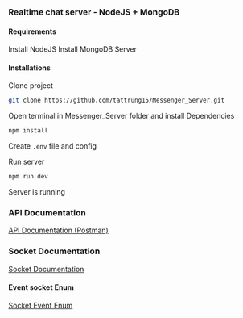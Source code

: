 ### Realtime chat server - NodeJS + MongoDB

#### Requirements

Install NodeJS
Install MongoDB Server

#### Installations

Clone project

```bash
git clone https://github.com/tattrung15/Messenger_Server.git
```

Open terminal in Messenger_Server folder and install Dependencies

```bash
npm install
```

Create `.env` file and config

Run server

```bash
npm run dev
```

Server is running

### API Documentation

[API Documentation (Postman)](https://github.com/tattrung15/Messenger_Server/blob/develop/docs/Messenger_Chat_Server.postman_collection.json)

### Socket Documentation

[Socket Documentation](https://github.com/tattrung15/Messenger_Server/blob/develop/docs/socket.md)

#### Event socket Enum

[Socket Event Enum](https://github.com/tattrung15/Messenger_Server/blob/develop/socket/constants/index.js)
